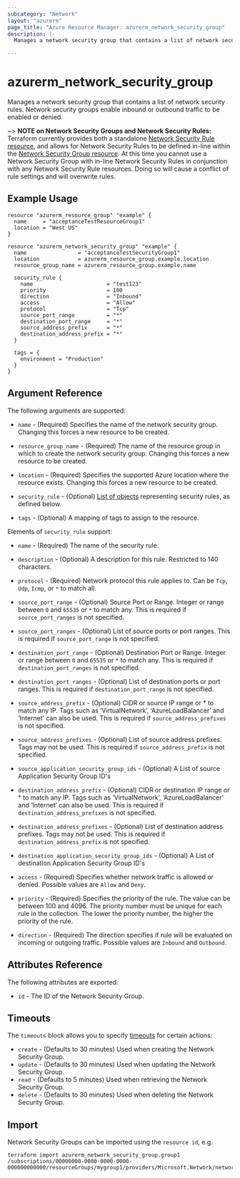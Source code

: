 ```yaml
---
subcategory: "Network"
layout: "azurerm"
page_title: "Azure Resource Manager: azurerm_network_security_group"
description: |-
  Manages a network security group that contains a list of network security rules. Network security groups enable inbound or outbound traffic to be enabled or denied.

---
```


# azurerm_network_security_group

Manages a network security group that contains a list of network security rules.  Network security groups enable inbound or outbound traffic to be enabled or denied.

~> **NOTE on Network Security Groups and Network Security Rules:** Terraform currently
provides both a standalone [Network Security Rule resource](network_security_rule.html), and allows for Network Security Rules to be defined in-line within the [Network Security Group resource](network_security_group.html).
At this time you cannot use a Network Security Group with in-line Network Security Rules in conjunction with any Network Security Rule resources. Doing so will cause a conflict of rule settings and will overwrite rules.

## Example Usage

```hcl
resource "azurerm_resource_group" "example" {
  name     = "acceptanceTestResourceGroup1"
  location = "West US"
}

resource "azurerm_network_security_group" "example" {
  name                = "acceptanceTestSecurityGroup1"
  location            = azurerm_resource_group.example.location
  resource_group_name = azurerm_resource_group.example.name

  security_rule {
    name                       = "test123"
    priority                   = 100
    direction                  = "Inbound"
    access                     = "Allow"
    protocol                   = "Tcp"
    source_port_range          = "*"
    destination_port_range     = "*"
    source_address_prefix      = "*"
    destination_address_prefix = "*"
  }

  tags = {
    environment = "Production"
  }
}
```

## Argument Reference

The following arguments are supported:

* `name` - (Required) Specifies the name of the network security group. Changing this forces a new resource to be created.

* `resource_group_name` - (Required) The name of the resource group in which to create the network security group. Changing this forces a new resource to be created.

* `location` - (Required) Specifies the supported Azure location where the resource exists. Changing this forces a new resource to be created.

* `security_rule` - (Optional) [List of objects](/docs/configuration/attr-as-blocks.html) representing security rules, as defined below.

* `tags` - (Optional) A mapping of tags to assign to the resource.


Elements of `security_rule` support:

* `name` - (Required) The name of the security rule.

* `description` - (Optional) A description for this rule. Restricted to 140 characters.

* `protocol` - (Required) Network protocol this rule applies to. Can be `Tcp`, `Udp`, `Icmp`, or `*` to match all.

* `source_port_range` - (Optional) Source Port or Range. Integer or range between `0` and `65535` or `*` to match any. This is required if `source_port_ranges` is not specified.

* `source_port_ranges` - (Optional) List of source ports or port ranges. This is required if `source_port_range` is not specified.

* `destination_port_range` - (Optional) Destination Port or Range. Integer or range between `0` and `65535` or `*` to match any. This is required if `destination_port_ranges` is not specified.

* `destination_port_ranges` - (Optional) List of destination ports or port ranges. This is required if `destination_port_range` is not specified.

* `source_address_prefix` - (Optional) CIDR or source IP range or * to match any IP. Tags such as ‘VirtualNetwork’, ‘AzureLoadBalancer’ and ‘Internet’ can also be used. This is required if `source_address_prefixes` is not specified.

* `source_address_prefixes` - (Optional) List of source address prefixes. Tags may not be used. This is required if `source_address_prefix` is not specified.

* `source_application_security_group_ids` - (Optional) A List of source Application Security Group ID's

* `destination_address_prefix` - (Optional) CIDR or destination IP range or * to match any IP. Tags such as ‘VirtualNetwork’, ‘AzureLoadBalancer’ and ‘Internet’ can also be used. This is required if `destination_address_prefixes` is not specified.

* `destination_address_prefixes` - (Optional) List of destination address prefixes. Tags may not be used. This is required if `destination_address_prefix` is not specified.

* `destination_application_security_group_ids` - (Optional) A List of destination Application Security Group ID's

* `access` - (Required) Specifies whether network traffic is allowed or denied. Possible values are `Allow` and `Deny`.

* `priority` - (Required) Specifies the priority of the rule. The value can be between 100 and 4096. The priority number must be unique for each rule in the collection. The lower the priority number, the higher the priority of the rule.

* `direction` - (Required) The direction specifies if rule will be evaluated on incoming or outgoing traffic. Possible values are `Inbound` and `Outbound`.


## Attributes Reference

The following attributes are exported:

* `id` - The ID of the Network Security Group.

## Timeouts

The `timeouts` block allows you to specify [timeouts](https://www.terraform.io/docs/configuration/resources.html#timeouts) for certain actions:

* `create` - (Defaults to 30 minutes) Used when creating the Network Security Group.
* `update` - (Defaults to 30 minutes) Used when updating the Network Security Group.
* `read` - (Defaults to 5 minutes) Used when retrieving the Network Security Group.
* `delete` - (Defaults to 30 minutes) Used when deleting the Network Security Group.

## Import

Network Security Groups can be imported using the `resource id`, e.g.

```shell
terraform import azurerm_network_security_group.group1 /subscriptions/00000000-0000-0000-0000-000000000000/resourceGroups/mygroup1/providers/Microsoft.Network/networkSecurityGroups/mySecurityGroup
```
